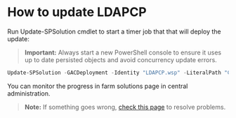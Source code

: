 # How to update LDAPCP

Run Update-SPSolution cmdlet to start a timer job that that will deploy the update:

> **Important:** Always start a new PowerShell console to ensure it uses up to date persisted objects and avoid concurrency update errors.

```powershell
Update-SPSolution -GACDeployment -Identity "LDAPCP.wsp" -LiteralPath "C:\Data\Dev\LDAPCP.wsp"
```

You can monitor the progress in farm solutions page in central administration.

> **Note:** If something goes wrong, [check this page](Fix-setup-issues.html) to resolve problems.
